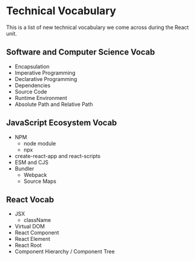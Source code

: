 # Technical Vocabulary

This is a list of new technical vocabulary we come across during the React unit.

## Software and Computer Science Vocab

- Encapsulation
- Imperative Programming
- Declarative Programming
- Dependencies
- Source Code
- Runtime Environment
- Absolute Path and Relative Path

## JavaScript Ecosystem Vocab

- NPM
  - node module
  - npx
- create-react-app and react-scripts
- ESM and CJS
- Bundler
  - Webpack
  - Source Maps

## React Vocab

- JSX
  - className
- Virtual DOM
- React Component
- React Element
- React Root
- Component Hierarchy / Component Tree
